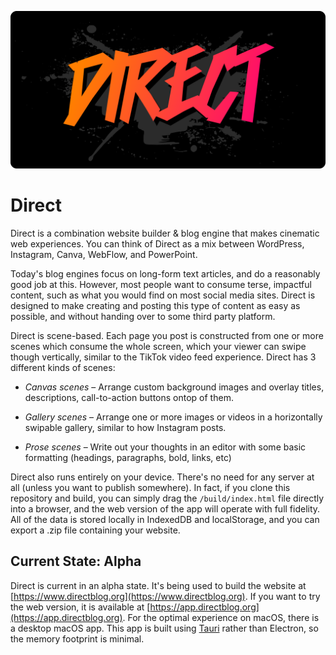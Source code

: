 ![Screenshot](readme-logo.svg)

# Direct

Direct is a combination website builder & blog engine that makes cinematic web experiences. You can think of Direct as a mix between WordPress, Instagram, Canva, WebFlow, and PowerPoint.

Today's blog engines focus on long-form text articles, and do a reasonably good job at this. However, most people want to consume terse, impactful content, such as what you would find on most social media sites. Direct is designed to make creating and posting this type of content as easy as possible, and without handing over to some third party platform.

Direct is scene-based. Each page you post is constructed from one or more scenes which consume the whole screen, which your viewer can swipe though vertically, similar to the TikTok video feed experience. Direct has 3 different kinds of scenes:

- *Canvas scenes* – Arrange custom background images and overlay titles, descriptions, call-to-action buttons ontop of them.

- *Gallery scenes* – Arrange one or more images or videos in a horizontally swipable gallery, similar to how Instagram posts.

- *Prose scenes* – Write out your thoughts in an editor with some basic formatting (headings, paragraphs, bold, links, etc)

Direct also runs entirely on your device. There's no need for any server at all (unless you want to publish somewhere). In fact, if you clone this repository and build, you can simply drag the `/build/index.html` file directly into a browser, and the web version of the app will operate with full fidelity. All of the data is stored locally in IndexedDB and localStorage, and you can export a .zip file containing your website.

## Current State: Alpha

Direct is current in an alpha state. It's being used to build the website at [https://www.directblog.org](https://www.directblog.org). If you want to try the web version, it is available at [https://app.directblog.org](https://app.directblog.org). For the optimal experience on macOS, there is a desktop macOS app. This app is built using [Tauri](https://tauri.app/) rather than Electron, so the memory footprint is minimal.
